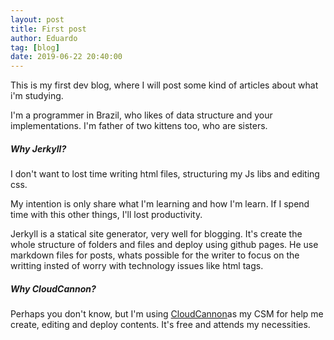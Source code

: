 ```yaml
---
layout: post
title: First post
author: Eduardo
tag: [blog]
date: 2019-06-22 20:40:00
---
```


This is my first dev blog, where I will post some kind of articles about what i'm studying.

I'm a programmer in Brazil, who likes of data structure and your implementations. I'm father of two kittens too, who are sisters.

##### Why Jerkyll?

I don't want to lost time writing html files, structuring my Js libs and editing css.

My intention is only share what I'm learning and how I'm learn. If I spend time with this other things, I'll lost productivity.

Jerkyll is a statical site generator, very well for blogging. It's create the whole structure of folders and files and deploy using github pages. He use markdown files for posts, whats possible for the writer to focus on the writting insted of worry with technology issues like html tags.

##### Why CloudCannon?

Perhaps you don't know, but I'm using [CloudCannon](https://app.cloudcannon.com/)as my CSM for help me create, editing and deploy contents. It's free and attends my necessities.